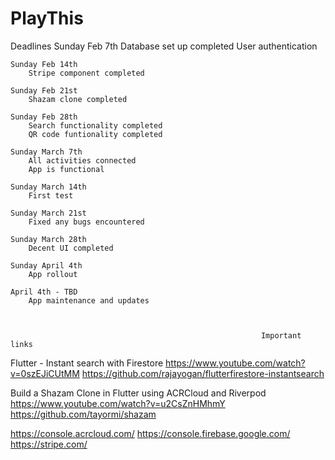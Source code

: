 # PlayThis

Deadlines
    Sunday Feb 7th
        Database set up completed
        User authentication

    Sunday Feb 14th
        Stripe component completed

    Sunday Feb 21st
        Shazam clone completed

    Sunday Feb 28th
        Search functionality completed
        QR code funtionality completed

    Sunday March 7th
        All activities connected
        App is functional

    Sunday March 14th
        First test

    Sunday March 21st
        Fixed any bugs encountered

    Sunday March 28th
        Decent UI completed

    Sunday April 4th
        App rollout

    April 4th - TBD
        App maintenance and updates

                                                    
                                                    
                                                            Important links

Flutter - Instant search with Firestore
https://www.youtube.com/watch?v=0szEJiCUtMM
https://github.com/rajayogan/flutterfirestore-instantsearch
	
Build a Shazam Clone in Flutter using ACRCloud and Riverpod
	https://www.youtube.com/watch?v=u2CsZnHMhmY
	https://github.com/tayormi/shazam

https://console.acrcloud.com/
https://console.firebase.google.com/
https://stripe.com/



    



